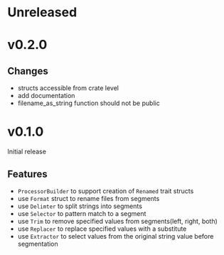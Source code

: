 # Unreleased

# v0.2.0
## Changes
- structs accessible from crate level
- add documentation
- filename_as_string function should not be public

# v0.1.0
Initial release

## Features
- `ProcessorBuilder` to support creation of `Renamed` trait structs
- use `Format` struct to rename files from segments
- use `Delimter` to split strings into segments
- use `Selector` to pattern match to a segment
- use `Trim` to remove specified values from segments(left, right, both)
- use `Replacer` to replace specified values with a substitute
- use `Extractor` to select values from the original string value before segmentation